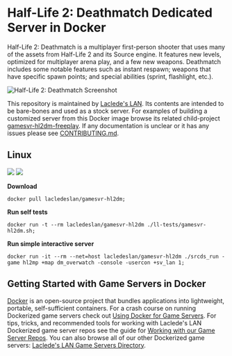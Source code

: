 # Half-Life 2: Deathmatch Dedicated Server in Docker

Half-Life 2: Deathmatch is a multiplayer first-person shooter that uses many of the assets from Half-Life 2 and its Source engine. It features new levels, optimized for multiplayer arena play, and a few new weapons. Deathmatch includes some notable features such as instant respawn; weapons that have specific spawn points; and special abilities (sprint, flashlight, etc.).

![Half-Life 2: Deathmatch Screenshot](https://raw.githubusercontent.com/LacledesLAN/gamesvr-hl2dm/master/.misc/screenshot1.jpg "Half-Life 2: Deathmatch Screenshot")

This repository is maintained by [Laclede's LAN](https://lacledeslan.com). Its contents are intended to be bare-bones and used as a stock server. For examples of building a customized server from this Docker image browse its related child-project [gamesvr-hl2dm-freeplay](https://github.com/LacledesLAN/gamesvr-hldms-freeplay). If any documentation is unclear or it has any issues please see [CONTRIBUTING.md](./CONTRIBUTING.md).

## Linux

[![](https://images.microbadger.com/badges/version/lacledeslan/gamesvr-hl2dm.svg)](https://microbadger.com/images/lacledeslan/gamesvr-hl2dm "Get your own version badge on microbadger.com")
[![](https://images.microbadger.com/badges/image/lacledeslan/gamesvr-hl2dm.svg)](https://microbadger.com/images/lacledeslan/gamesvr-hl2dm "Get your own image badge on microbadger.com")

**Download**

```shell
docker pull lacledeslan/gamesvr-hl2dm;
```

**Run self tests**

```shell
docker run -t --rm lacledeslan/gamesvr-hl2dm ./ll-tests/gamesvr-hl2dm.sh;
```

**Run simple interactive server**

```shell
docker run -it --rm --net=host lacledeslan/gamesvr-hl2dm ./srcds_run -game hl2mp +map dm_overwatch -console -usercon +sv_lan 1;
```

## Getting Started with Game Servers in Docker

[Docker](https://docs.docker.com/) is an open-source project that bundles applications into lightweight, portable, self-sufficient containers. For a crash course on running Dockerized game servers check out [Using Docker for Game Servers](https://github.com/LacledesLAN/README.1ST/blob/master/GameServers/DockerAndGameServers.md). For tips, tricks, and recommended tools for working with Laclede's LAN Dockerized game server repos see the guide for [Working with our Game Server Repos](https://github.com/LacledesLAN/README.1ST/blob/master/GameServers/WorkingWithOurRepos.md). You can also browse all of our other Dockerized game servers: [Laclede's LAN Game Servers Directory](https://github.com/LacledesLAN/README.1ST/tree/master/GameServers).
